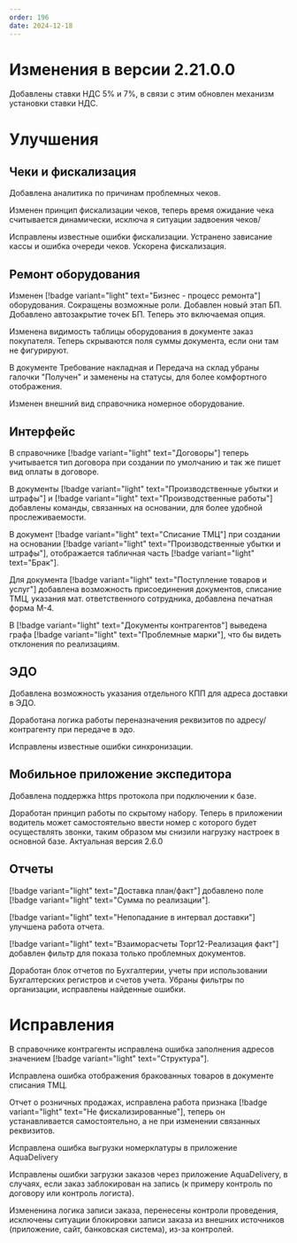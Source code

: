 ```yaml
---
order: 196
date: 2024-12-18
---
```


# Изменения в версии 2.21.0.0

Добавлены ставки НДС 5% и 7%, в связи с этим обновлен механизм установки ставки НДС. 
# Улучшения

## Чеки и фискализация

Добавлена аналитика по причинам проблемных чеков.  

Изменен принцип фискализации чеков, теперь время ожидание чека считывается динамически, исключа я ситуации задвоения чеков/

Исправлены известные ошибки фискализации. Устранено зависание кассы и ошибка очереди чеков. Ускорена фискализация. 

## Ремонт оборудования

Изменен [!badge variant="light" text="Бизнес - процесс ремонта"] оборудования. Сокращены возможные роли. Добавлен новый этап БП. Добавлено автозакрытие точек БП. Теперь это включаемая опция.

Изменена видимость таблицы оборудования в документе заказ покупателя. Теперь скрываются поля суммы документа, если они там не фигурируют. 

В документе Требование накладная и Передача на склад убраны галочки "Получен" и заменены на статусы, для более комфортного отображения. 

Изменен внешний вид справочника номерное оборудование. 

## Интерфейс

В справочнике [!badge variant="light" text="Договоры"] теперь учитывается тип договора при создании по умолчанию и так же пишет вид оплаты в договоре.

В документы [!badge variant="light" text="Производственные убытки и штрафы"] и [!badge variant="light" text="Производственные работы"] добавлены команды, связанных на основании, для более удобной прослеживаемости. 

В документ [!badge variant="light" text="Списание ТМЦ"] при создании на основании [!badge variant="light" text="Производственные убытки и штрафы"], отображается табличная часть [!badge variant="light" text="Брак"].

Для документа [!badge variant="light" text="Поступление товаров и услуг"] добавлена возможность присоединения документов, списание ТМЦ, указания мат. ответственного сотрудника, добавлена печатная форма М-4.

В [!badge variant="light" text="Документы контрагентов"] выведена графа [!badge variant="light" text="Проблемные марки"], что бы видеть отклонения по реализациям.

## ЭДО

Добавлена возможность указания отдельного КПП для адреса доставки в ЭДО.

Доработана логика работы переназначения реквизитов по адресу/контрагенту при передаче в эдо.

Исправлены известные ошибки синхронизации.


## Мобильное приложение экспедитора

Добавлена поддержка https протокола при подключении к базе. 

Доработан принцип работы по скрытому набору. Теперь в приложении водитель может самостоятельно ввести номер с которого будет осуществлять звонки, таким образом мы снизили нагрузку настроек в основной базе.
Актуальная версия 2.6.0

## Отчеты

[!badge variant="light" text="Доставка план/факт"] добавлено поле [!badge variant="light" text="Сумма по реализации"].

[!badge variant="light" text="Непопадание в интервал доставки"] улучшена работа отчета.

[!badge variant="light" text="Взаиморасчеты Торг12-Реализация факт"] добавлен фильтр для показа только проблемных документов.

Доработан блок отчетов по Бухгалтерии, учеты при использовании Бухгалтерских регистров и счетов учета. Убраны фильтры по организации, исправлены найденные ошибки.


# Исправления

В справочнике контрагенты исправлена ошибка заполнения адресов значением [!badge variant="light" text="Структура"].

Исправлена ошибка отображения бракованных товаров в документе списания ТМЦ.

Отчет о розничных продажах, исправлена работа признака [!badge variant="light" text="Не фискализированные"], теперь он устанавливается самостоятельно, а не при изменении связанных реквизитов.

Исправлена ошибка выгрузки номерклатуры в приложение AquaDelivery

Исправлены ошибки загрузки заказов через приложение AquaDelivery, в случаях, если заказ заблокирован на запись (к примеру контроль по договору или контроль логиста).

Измененина логика записи заказа, перенесены контроли проведения, исключены ситуации блокировки записи заказа из внешних источников (приложение, сайт, банковская система), из-за контролей. 
